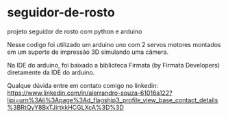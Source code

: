 # seguidor-de-rosto
projeto seguidor de rosto com python e arduino

Nesse codigo foi utilizado um arduino uno com 2 servos motores montados em um suporte de impressão 3D simulando uma câmera.

Na IDE do arduino, foi baixado a biblioteca Firmata (by Firmata Developers) diretamente da IDE do arduino.

Qualque dúvida entre em contato comigo no linkedin: https://www.linkedin.com/in/alerrandro-souza-61016a122?lipi=urn%3Ali%3Apage%3Ad_flagship3_profile_view_base_contact_details%3BRtQyY8BxTJirtkkHCGLXcA%3D%3D
